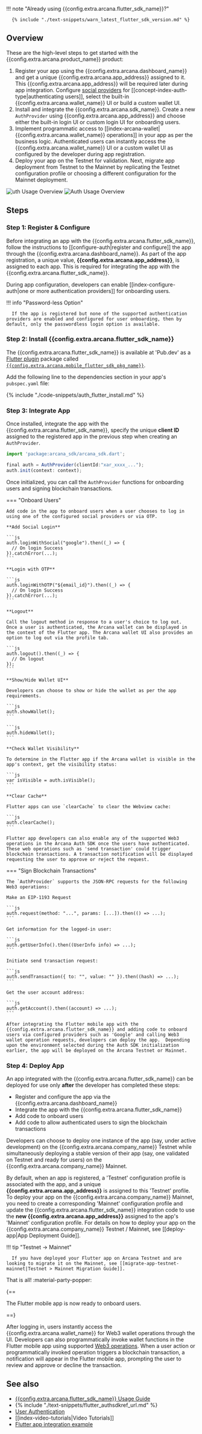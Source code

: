 !!! note "Already using {{config.extra.arcana.flutter_sdk_name}}?"
  
      {% include "./text-snippets/warn_latest_flutter_sdk_version.md" %}

## Overview

These are the high-level steps to get started with the {{config.extra.arcana.product_name}} product:

1. Register your app using the {{config.extra.arcana.dashboard_name}} and get a unique {{config.extra.arcana.app_address}} assigned to it. This {{config.extra.arcana.app_address}} will be required later during app integration. Configure [social providers]({{page.meta.arcana.root_rel_path}}/concepts/authtype/arcanaauth.md#supported-authentication-mechanisms) for [[concept-index-auth-type|authenticating users]], select the built-in {{config.extra.arcana.wallet_name}} UI or build a custom wallet UI.
2. Install and integrate the {{config.extra.arcana.sdk_name}}. Create a new `AuthProvider` using {{config.extra.arcana.app_address}} and choose either the built-in login UI or custom login UI for onboarding users.
3. Implement programmatic access to [[index-arcana-wallet|{{config.extra.arcana.wallet_name}} operations]] in your app as per the business logic. Authenticated users can instantly access the {{config.extra.arcana.wallet_name}} UI or a custom wallet UI as configured by the developer during app registration.
4. Deploy your app on the Testnet for validation. Next, migrate app deployment from Testnet to the Mainnet by replicating the Testnet configuration profile or choosing a different configuration for the Mainnet deployment.

<img class="an-screenshots" src="/img/an_auth_usage_overview_light.png#only-light" alt="uth Usage Overview"/>
<img class="an-screenshots" src="/img/an_auth_usage_overview_dark.png#only-dark" alt="Auth Usage Overview"/>

## Steps

### Step 1: Register & Configure

Before integrating an app with the {{config.extra.arcana.flutter_sdk_name}}, follow the instructions to [[configure-auth|register and configure]] the app through the {{config.extra.arcana.dashboard_name}}. As part of the app registration, a unique value, **{{config.extra.arcana.app_address}}**, is assigned to each app. This is required for integrating the app with the {{config.extra.arcana.flutter_sdk_name}}.

During app configuration, developers can enable [[index-configure-auth|one or more authentication providers]] for onboarding users.

!!! info "Password-less Option"

      If the app is registered but none of the supported authentication providers are enabled and configured for user onboarding, then by default, only the passwordless login option is available.

### Step 2: Install {{config.extra.arcana.flutter_sdk_name}}

The {{config.extra.arcana.flutter_sdk_name}} is available at 'Pub.dev' as a [Flutter plugin](https://docs.flutter.dev/packages-and-plugins/developing-packages) package called [`{{config.extra.arcana.mobile_flutter_sdk_pkg_name}}`](https://pub.dev/packages/arcana_auth_flutter). 

Add the following line to the dependencies section in your app's `pubspec.yaml` file:

{% include "./code-snippets/auth_flutter_install.md" %}

### Step 3: Integrate App

Once installed, integrate the app with the {{config.extra.arcana.flutter_sdk_name}}, specify the unique **client ID** assigned to the registered app in the previous step when creating an `AuthProvider`.

```javascript
import 'package:arcana_sdk/arcana_sdk.dart';

final auth = AuthProvider(clientId:"xar_xxxx_...");
auth.init(context: context);
```

Once initialized, you can call the `AuthProvider` functions for onboarding users and signing blockchain transactions.

=== "Onboard Users"

    Add code in the app to onboard users when a user chooses to log in using one of the configured social providers or via OTP.  

    **Add Social Login**

    ```js
    auth.loginWithSocial("google").then((_) => {
      // On login Success
    }).catchError(...);
    ```

    **Login with OTP**

    ```js
    auth.loginWithOTP("${email_id}").then((_) => {
      // On login Success
    }).catchError(...);
    ```

    **Logout**

    Call the logout method in response to a user's choice to log out.  Once a user is authenticated, the Arcana wallet can be displayed in the context of the Flutter app. The Arcana wallet UI also provides an option to log out via the profile tab.

    ```js
    auth.logout().then((_) => {
      // On logout
    });
    ```

    **Show/Hide Wallet UI**

    Developers can choose to show or hide the wallet as per the app requirements. 

    ```js
    auth.showWallet();
    ```

    ```js
    auth.hideWallet();
    ```

    **Check Wallet Visibility**

    To determine in the Flutter app if the Arcana wallet is visible in the app's context, get the visibility status:

    ```js
    var isVisible = auth.isVisible();
    ```

    **Clear Cache**

    Flutter apps can use `clearCache` to clear the Webview cache:

    ```js
    auth.clearCache();
    ```

    Flutter app developers can also enable any of the supported Web3 operations in the Arcana Auth SDK once the users have authenticated. These web operations such as 'send transaction' could trigger blockchain transactions. A transaction notification will be displayed requesting the user to approve or reject the request.

=== "Sign Blockchain Transactions"

    The `AuthProvider` supports the JSON-RPC requests for the following Web3 operations:

    Make an EIP-1193 Request

    ```js
    auth.request(method: "...", params: [...]).then(() => ...);
    ```

    Get information for the logged-in user:

    ```js
    auth.getUserInfo().then((UserInfo info) => ...);
    ```

    Initiate send transaction request:

    ```js
    auth.sendTransaction({ to: "", value: "" }).then((hash) => ...);
    ```

    Get the user account address:

    ```js
    auth.getAccount().then((account) => ...);
    ```

    After integrating the Flutter mobile app with the {{config.extra.arcana.flutter_sdk_name}} and adding code to onboard users via configured providers such as 'Google' and calling Web3 wallet operation requests, developers can deploy the app.  Depending upon the environment selected during the Auth SDK initialization earlier, the app will be deployed on the Arcana Testnet or Mainnet.

### Step 4: Deploy App

An app integrated with the {{config.extra.arcana.flutter_sdk_name}} can be deployed for use only **after** the developer has completed these steps:

* Register and configure the app via the {{config.extra.arcana.dashboard_name}} 
* Integrate the app with the {{config.extra.arcana.flutter_sdk_name}} 
* Add code to onboard users 
* Add code to allow authenticated users to sign the blockchain transactions

Developers can choose to deploy one instance of the app (say, under active development) on the {{config.extra.arcana.company_name}} Testnet while simultaneously deploying a stable version of their app (say, one validated on Testnet and ready for users) on the {{config.extra.arcana.company_name}} Mainnet.

By default, when an app is registered, a 'Testnet' configuration profile is associated with the app, and a unique **{{config.extra.arcana.app_address}}** is assigned to this 'Testnet' profile. To deploy your app on the {{config.extra.arcana.company_name}} Mainnet, you need to create a corresponding 'Mainnet' configuration profile and update the {{config.extra.arcana.flutter_sdk_name}} integration code to use the **new {{config.extra.arcana.app_address}}** assigned to the app's 'Mainnet' configuration profile. For details on how to deploy your app on the {{config.extra.arcana.company_name}} Testnet / Mainnet, see [[deploy-app|App Deployment Guide]].

!!! tip "Testnet -> Mainnet"

      If you have deployed your Flutter app on Arcana Testnet and are looking to migrate it on the Mainnet, see [[migrate-app-testnet-mainnet|Testnet > Mainnet Migration Guide]].

That is all! :material-party-popper:

{==

The Flutter mobile app is now ready to onboard users.

==}

After logging in, users instantly access the {{config.extra.arcana.wallet_name}} for Web3 wallet operations through the UI. Developers can also programmatically invoke wallet functions in the Flutter mobile app using supported [Web3 operations](#web3-operations). When a user action or programmatically invoked operation triggers a blockchain transaction, a notification will appear in the Flutter mobile app, prompting the user to review and approve or decline the transaction.

## See also

* [{{config.extra.arcana.flutter_sdk_name}} Usage Guide](https://pub.dev/packages/arcana_auth_flutter)
* {% include "./text-snippets/flutter_authsdkref_url.md" %}
* [User Authentication]({{page.meta.arcana.root_rel_path}}/concepts/authtype/arcanaauth.md)
* [[index-video-tutorials|Video Tutorials]]
* [Flutter app integration example](https://github.com/arcana-network/auth-examples)
